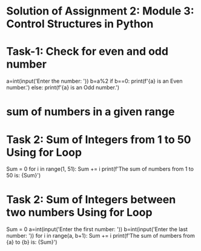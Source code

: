 # Solution of Assignment 2: Module 3: Control Structures in Python
# Task-1: Check for even and odd number
a=int(input('Enter the number: '))
b=a%2
if b==0:
    print(f'{a} is an Even number.')
else:
    print(f'{a} is an Odd  number.')

# sum of numbers in a given range
# Task 2: Sum of Integers from 1 to 50 Using for Loop
Sum = 0
for i in range(1, 51):
    Sum += i
print(f'The sum of numbers from 1 to 50 is: {Sum}')

# Task 2: Sum of Integers between two numbers Using for Loop
Sum = 0
a=int(input('Enter the first number: '))
b=int(input('Enter the last number: '))
for i in range(a, b+1):
    Sum += i
print(f'The sum of numbers from {a} to {b} is: {Sum}')
